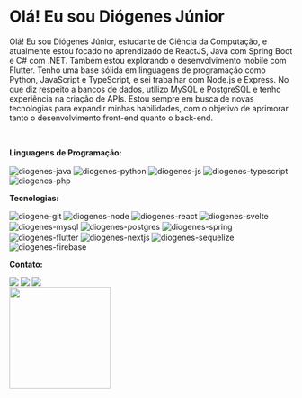 <h1>Olá! Eu sou Diógenes Júnior</h1>
<p>
Olá! Eu sou Diógenes Júnior, estudante de Ciência da Computação, e atualmente estou focado no aprendizado de ReactJS, Java com Spring Boot e C# com .NET. Também estou explorando o desenvolvimento mobile com Flutter. Tenho uma base sólida em linguagens de programação como Python, JavaScript e TypeScript, e sei trabalhar com Node.js e Express. No que diz respeito a bancos de dados, utilizo MySQL e PostgreSQL e tenho experiência na criação de APIs. Estou sempre em busca de novas tecnologias para expandir minhas habilidades, com o objetivo de aprimorar tanto o desenvolvimento front-end quanto o back-end.
</p>
<br>
<p style="font-weight: bold">Linguagens de Programação:</p>
<div style="display: inline-block;">
  <img align="center" alt="diogenes-java" src="https://img.shields.io/badge/Java-ED8B00?style=for-the-badge&logo=openjdk&logoColor=white">
  <img align="center" alt="diogenes-python" src="https://img.shields.io/badge/Python-3776AB?style=for-the-badge&logo=python&logoColor=white">
  <img align="center" alt="diogenes-js" src="https://img.shields.io/badge/JavaScript-F7DF1E?style=for-the-badge&logo=javascript&logoColor=black">
  <img align="center" alt="diogenes-typescript" src="https://img.shields.io/badge/TypeScript-3178C6?logo=TypeScript&logoColor=FFF&style=for-the-badge">
  <img align="center" alt="diogenes-php" src="https://img.shields.io/badge/PHP-777BB4?style=for-the-badge&logo=php&logoColor=white">
</div>
<br>
<p style="font-weight: bold">Tecnologias:</p>
<div style="display: inline-block;">
  <img align="center" alt="diogene-git" src="https://img.shields.io/badge/GIT-E44C30?style=for-the-badge&logo=git&logoColor=white">
  <img align="center" alt="diogenes-node" src="https://img.shields.io/badge/Node.js-43853D?style=for-the-badge&logo=node.js&logoColor=white">
  <img align="center" alt="diogenes-react" src="https://img.shields.io/badge/React-20232A?style=for-the-badge&logo=react&logoColor=61DAFB">
  <img align="center" alt="diogenes-svelte" src="https://img.shields.io/badge/Svelte-4A4A55?style=for-the-badge&logo=svelte">
  <img align="center" alt="diogenes-mysql" src="https://img.shields.io/badge/MySQL-00000F?style=for-the-badge&logo=mysql&logoColor=white">
  <img align="center" alt="diogenes-postgres" src="https://img.shields.io/badge/PostgreSQL-316192?style=for-the-badge&logo=postgresql&logoColor=white">
  <img align="center" alt="diogenes-spring" src="https://img.shields.io/badge/Spring-6DB33F?style=for-the-badge&logo=spring&logoColor=white">
  <img align="center" alt="diogenes-flutter" src="https://img.shields.io/badge/Flutter-blue?style=for-the-badge&logo=flutter&logoColor=white">
  <img align="center" alt="diogenes-nextjs" src="https://img.shields.io/badge/next.js-000000?style=for-the-badge&logo=nextdotjs&logoColor=white">
  <img align="center" alt="diogenes-sequelize" src="https://img.shields.io/badge/-Sequelize-52B0E7?style=for-the-badge&logo=sequelize&labelColor=52B0E7&logoColor=white">
  <img align="center" alt="diogenes-firebase" src="https://img.shields.io/badge/firebase-ffca28?style=for-the-badge&logo=firebase&logoColor=black">
</div>
<br>
<p style="font-weight: bold">Contato:</p>
<div style="display: inline-block;">
  <a href="https://www.instagram.com/diogenes.medeiros.y/" target="_blank"><img src="https://img.shields.io/badge/Instagram-E4405F?style=for-the-badge&logo=instagram&logoColor=white"></a>
  <a href="mailto:diogenes.medeiros.j@gmail.com" target="_blank"><img src="https://img.shields.io/badge/Gmail-D14836?style=for-the-badge&logo=gmail&logoColor=white"></a>
  <a href="https://www.linkedin.com/in/diogenesmedeirosy/" target="_blank"><img src="https://img.shields.io/badge/LinkedIn-0077B5?style=for-the-badge&logo=linkedin&logoColor=white"></a>
</div>
<br>
<div style="display: inline-block;"> 
  <img height="180em" src="https://github-readme-stats.vercel.app/api?username=diogenesmedeiros&show_icons=true&theme=dark"/> 
</div>
